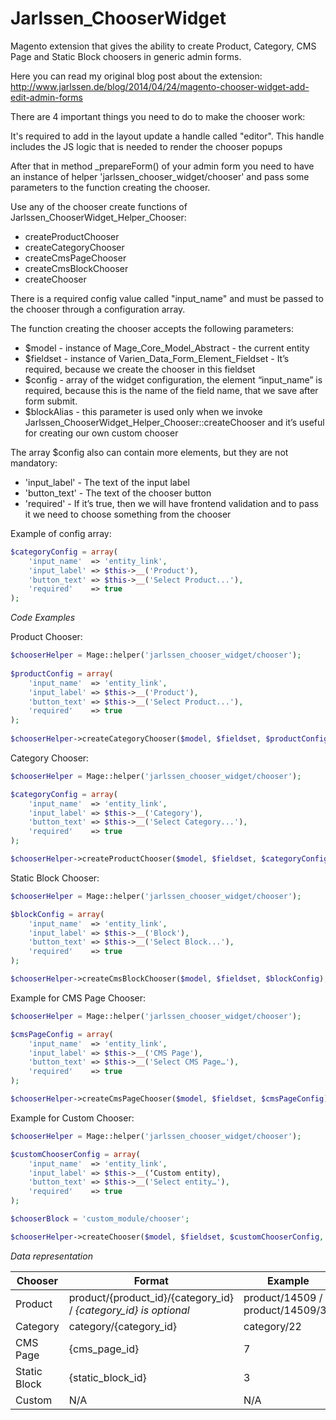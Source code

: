 Jarlssen_ChooserWidget
======================

Magento extension that gives the ability to create Product, Category, CMS Page and Static Block choosers in generic admin forms.

Here you can read my original blog post about the extension: http://www.jarlssen.de/blog/2014/04/24/magento-chooser-widget-add-edit-admin-forms

There are 4 important things you need to do to make the chooser work:

It's required to add in the layout update a handle called "editor". This handle includes the JS logic that is needed to render the chooser popups

After that in method _prepareForm() of your admin form you need to have an instance of helper 'jarlssen_chooser_widget/chooser' and pass some parameters to the function creating the chooser.

Use any of the chooser create functions of Jarlssen_ChooserWidget_Helper_Chooser:
 * createProductChooser
 * createCategoryChooser
 * createCmsPageChooser
 * createCmsBlockChooser
 * createChooser

There is a required config value called "input_name" and must be passed to the chooser through a configuration array.

The function creating the chooser accepts the following parameters:
 * $model - instance of Mage_Core_Model_Abstract - the current entity
 * $fieldset - instance of Varien_Data_Form_Element_Fieldset - It’s required, because we create the chooser in this fieldset
 * $config - array of the widget configuration, the element “input_name” is required, because this is the name of the field name, that we save after form submit.
 * $blockAlias - this parameter is used only when we invoke Jarlssen_ChooserWidget_Helper_Chooser::createChooser and it’s useful for creating our own custom chooser

The array $config also can contain more elements, but they are not mandatory:
 * 'input_label' - The text of the input label
 * 'button_text' - The text of the chooser button
 * 'required' - If it’s true, then we will have frontend validation and to pass it we need to choose something from the chooser

Example of config array:

```php
$categoryConfig = array(
    'input_name'  => 'entity_link',
    'input_label' => $this->__('Product'),
    'button_text' => $this->__('Select Product...'),
    'required'    => true
);
```

*Code Examples*

Product Chooser:

```php
$chooserHelper = Mage::helper('jarlssen_chooser_widget/chooser');
 
$productConfig = array(
    'input_name'  => 'entity_link',
    'input_label' => $this->__('Product'),
    'button_text' => $this->__('Select Product...'),
    'required'    => true
);
 
$chooserHelper->createCategoryChooser($model, $fieldset, $productConfig);
```

Category Chooser:
```php
$chooserHelper = Mage::helper('jarlssen_chooser_widget/chooser');

$categoryConfig = array(
    'input_name'  => 'entity_link',
    'input_label' => $this->__('Category'),
    'button_text' => $this->__('Select Category...'),
    'required'    => true
);

$chooserHelper->createProductChooser($model, $fieldset, $categoryConfig);
```

Static Block Chooser:
```php
$chooserHelper = Mage::helper('jarlssen_chooser_widget/chooser');

$blockConfig = array(
    'input_name'  => 'entity_link',
    'input_label' => $this->__('Block'),
    'button_text' => $this->__('Select Block...'),
    'required'    => true
);

$chooserHelper->createCmsBlockChooser($model, $fieldset, $blockConfig);
```

Example for CMS Page Chooser:
```php
$chooserHelper = Mage::helper('jarlssen_chooser_widget/chooser');

$cmsPageConfig = array(
    'input_name'  => 'entity_link',
    'input_label' => $this->__('CMS Page'),
    'button_text' => $this->__('Select CMS Page…'),
    'required'    => true
);

$chooserHelper->createCmsPageChooser($model, $fieldset, $cmsPageConfig);
```

Example for Custom Chooser:
```php
$chooserHelper = Mage::helper('jarlssen_chooser_widget/chooser');

$customChooserConfig = array(
    'input_name'  => 'entity_link',
    'input_label' => $this->__(‘Custom entity),
    'button_text' => $this->__('Select entity…'),
    'required'    => true
);

$chooserBlock = 'custom_module/chooser';

$chooserHelper->createChooser($model, $fieldset, $customChooserConfig, chooserBlock);
```

*Data representation*

| Chooser  | Format | Example |
| ------------- | ------------- | ------------- |
| Product  |  product/{product_id}/{category_id} / *{category_id} is optional* | product/14509 / product/14509/32 |
| Category | category/{category_id} | category/22 |
| CMS Page | {cms_page_id} | 7 |
| Static Block | {static_block_id} | 3 |
| Custom | N/A | N/A  |


